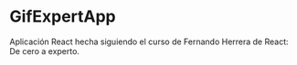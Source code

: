 # GifExpertApp
Aplicación React hecha siguiendo el curso de Fernando Herrera de React: De cero a experto. 
